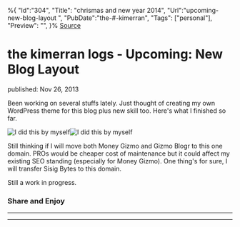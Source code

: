 ﻿%{
    "Id":"304",
    "Title": "chrismas and new year 2014",
    "Url":"upcoming-new-blog-layout",
    "PubDate":"the-#-kimerran",
    "Tags": ["personal"],
    "Preview": "",
}%
[Source](http://markhughneri.com/blog/1281/upcoming-new-blog-layout/ "Permalink to the kimerran logs - Upcoming: New Blog Layout")

# the kimerran logs - Upcoming: New Blog Layout

published: Nov 26, 2013

Been working on several stuffs lately. Just thought of creating my own WordPress theme for this blog plus new skill too. Here's what I finished so far.

![I did this by myself][1]![I did this by myself][2]

Still thinking if I will move both Money Gizmo and Gizmo Blogr to this one domain. PROs would be cheaper cost of maintenance but it could affect my existing SEO standing (especially for Money Gizmo). One thing's for sure, I will transfer Sisig Bytes to this domain.

Still a work in progress.

### Share and Enjoy

* * *

* * *

[1]: http://markhughneri.com/blog/assets/loading.gif
[2]: http://markhughneri.com/blog/wp-content/uploads/2013/11/new-blog-layout.png
